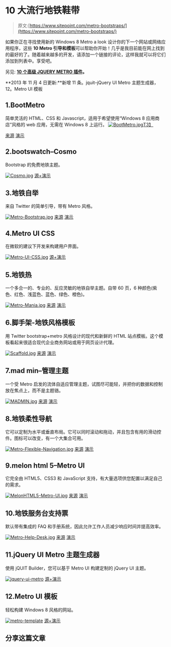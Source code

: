 # 10 大流行地铁鞋带

> 原文:[https://www.sitepoint.com/metro-bootstraps/](https://www.sitepoint.com/metro-bootstraps/)

如果你正在寻找使用新的 Windows 8 Metro a look 设计你的下一个网站或网络应用程序，这些 **10 Metro 引导和模板**可以帮助你开始！几乎是我目前能在网上找到的最好的了。随着越来越多的开发，请添加一个链接的评论，这样我就可以将它们添加到列表中。享受吧。

另见: **[10 个高级 JQUERY METRO 插件](http://www.jquery4u.com/plugins/premium-metro-plugins/)。**

**2013 年 11 月 4 日更新:**新增 11 条。jquit–jQuery UI Metro 主题生成器，12。Metro UI 模板

## 1.BootMetro

简单灵活的 HTML、CSS 和 Javascript，适用于希望使用“Windows 8 应用商店”风格的 web 应用，无需在 Windows 8 上运行。
[![BootMetro.jpg](../Images/1d934c11ce22e3c98c30add97f6119de.png)T3】](http://aozora.github.com/bootmetro/)

[来源](http://aozora.github.com/bootmetro/) [演示](http://aozora.github.com/bootmetro/hub.html)

## 2.bootswatch–Cosmo

Bootstrap 的免费地铁主题。

[![Cosmo.jpg](../Images/b64b5a9659b0eb0b027f6c8d81454f06.png)](http://bootswatch.com/cosmo/) 
[源+演示](http://bootswatch.com/cosmo/)

## 3.地铁自举

来自 Twitter 的简单引导，带有 Metro 风格。

[![Metro-Bootstrap.jpg](../Images/b5ded609e43248468d46a41e38f1ad73.png)](https://github.com/TalksLab/metro-bootstrap#readme) 
[来源](https://github.com/TalksLab/metro-bootstrap#readme) [演示](http://talkslab.github.com/metro-bootstrap/components.html)

## 4.Metro UI CSS

在微软的建议下开发来构建用户界面。

[![Metro-UI-CSS.jpg](../Images/2b6517e8b7299a3f27346d0cdfb9d936.png)](http://metroui.org.ua/) 
[源+演示](http://metroui.org.ua/)

## 5.地铁热

一个多合一的、专业的、反应灵敏的地铁自举主题。自带 60 页，6 种颜色(紫色、红色、浅蓝色、蓝色、绿色、橙色)。

[![Metro-Mania.jpg](../Images/4e81188cfaf933e8d203e9ae27fb6684.png)](https://wrapbootstrap.com/theme/metro-mania-no.1-metro-bootstrap-theme-WB07F9G8L) 
[来源](https://wrapbootstrap.com/theme/metro-mania-no.1-metro-bootstrap-theme-WB07F9G8L) [演示](http://responsivewebinc.com/premium/metro/)

## 6.脚手架-地铁风格模板

用 Twitter bootstrap+metro 风格设计的现代和新鲜的 HTML 站点模板。这个模板看起来很适合现代企业商务网站或用于网页设计代理。

[![Scaffold.jpg](../Images/ee776a1225d43d955e9b88f84c4b638f.png)](https://wrapbootstrap.com/theme/scaffold-metro-style-template-WB013995G) 
[来源](https://wrapbootstrap.com/theme/scaffold-metro-style-template-WB013995G) [演示](http://wrapbootstrap.com/preview/WB013995G)

## 7.mad min–管理主题

一个受 Metro 启发的流体自适应管理主题，试图尽可能轻，并把你的数据和控制放在焦点上，而不是主题铬。

[![MADMIN.jpg](../Images/88cc11c67ba37221a4dc21c7b0929fa2.png)](https://wrapbootstrap.com/theme/madmin-admin-theme-WB042R743) 
[来源](https://wrapbootstrap.com/theme/madmin-admin-theme-WB042R743) [演示](http://wrapbootstrap.com/preview/WB042R743)

## 8.地铁柔性导航

它可以定制为水平或垂直布局。它可以同时滚动和拖动，并且包含有用的滑动控件。图标可以改变，有一个大集合可用。

[![Metro-Flexible-Navigation.jpg](../Images/7146b64247074573ef7896f96e78aee8.png)](http://codecanyon.net/item/-metro-flexible-navigation/2796746?ref=sdeering) 
[来源](http://codecanyon.net/item/-metro-flexible-navigation/2796746?ref=sdeering) [演示](http://codecanyon.net/item/-metro-flexible-navigation/full_screen_preview/2796746)

## 9.melon html 5–Metro UI

它完全由 HTML5、CSS3 和 JavaScript 支持，有大量选项供您配置以满足自己的需求。

[![MelonHTML5-Metro-UI.jpg](../Images/135336d54155dc5e6ab014b2265f1804.png)](http://codecanyon.net/item/melonhtml5-metro-ui/2986068?ref=sdeering) 
[来源](http://codecanyon.net/item/melonhtml5-metro-ui/2986068?ref=sdeering) [演示](http://codecanyon.net/item/melonhtml5-metro-ui/full_screen_preview/2986068)

## 10.地铁服务台支持票

默认带有集成的 FAQ 和手册系统，因此允许工作人员减少响应时间并提高效率。

[![Metro-Help-Desk.jpg](../Images/1a6913aa92c7bc93729d0e8b64bba975.png)](http://codecanyon.net/item/metro-help-desk-support-tickets/3281394?ref=sdeering) 
[来源](http://codecanyon.net/item/metro-help-desk-support-tickets/3281394?ref=sdeering) [演示](http://codecanyon.net/item/metro-help-desk-support-tickets/full_screen_preview/3281394)

## 11.jQuery UI Metro 主题生成器

使用 jQUIT Builder，您可以基于 Metro UI 构建定制的 jQuery UI 主题。

[![jquery-ui-metro](../Images/3f601fe29e68cfd2e0d6c20c5460cd96.png)](http://jquit.com/builder/) 
[源+演示](http://jquit.com/builder/)

## 12.Metro UI 模板

轻松构建 Windows 8 风格的网站。

[![metro-template](../Images/abb1ca8fd6ccf7da7cd09ffe811357d7.png)](http://metro-webdesign.info/) 
[源+演示](http://metro-webdesign.info/)

## 分享这篇文章